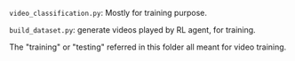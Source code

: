 `video_classification.py`: Mostly for training purpose.

`build_dataset.py`: generate videos played by RL agent, for training.

The "training" or "testing" referred in this folder all meant for video training.